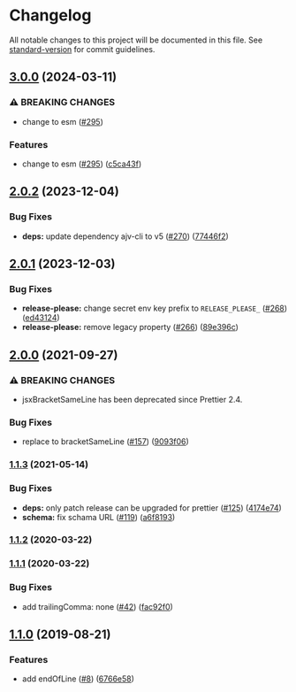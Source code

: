 # Changelog

All notable changes to this project will be documented in this file. See [standard-version](https://github.com/conventional-changelog/standard-version) for commit guidelines.

## [3.0.0](https://github.com/inabagumi/prettier-config/compare/v2.0.2...v3.0.0) (2024-03-11)


### ⚠ BREAKING CHANGES

* change to esm ([#295](https://github.com/inabagumi/prettier-config/issues/295))

### Features

* change to esm ([#295](https://github.com/inabagumi/prettier-config/issues/295)) ([c5ca43f](https://github.com/inabagumi/prettier-config/commit/c5ca43fc9c68d822dab4cf99791dd40e6272d91d))

## [2.0.2](https://github.com/inabagumi/prettier-config/compare/v2.0.1...v2.0.2) (2023-12-04)


### Bug Fixes

* **deps:** update dependency ajv-cli to v5 ([#270](https://github.com/inabagumi/prettier-config/issues/270)) ([77446f2](https://github.com/inabagumi/prettier-config/commit/77446f2f9374d0199cb5e6f4808bb7983f524605))

## [2.0.1](https://github.com/inabagumi/prettier-config/compare/v2.0.0...v2.0.1) (2023-12-03)


### Bug Fixes

* **release-please:** change secret env key prefix to `RELEASE_PLEASE_` ([#268](https://github.com/inabagumi/prettier-config/issues/268)) ([ed43124](https://github.com/inabagumi/prettier-config/commit/ed431241bfdb9912d6130b5509e0b34c3ff6829f))
* **release-please:** remove legacy property ([#266](https://github.com/inabagumi/prettier-config/issues/266)) ([89e396c](https://github.com/inabagumi/prettier-config/commit/89e396c36bf39564cea1d83764ac7f2726fab4bf))

## [2.0.0](https://www.github.com/inabagumi/prettier-config/compare/v1.1.3...v2.0.0) (2021-09-27)


### ⚠ BREAKING CHANGES

* jsxBracketSameLine has been deprecated since Prettier 2.4.

### Bug Fixes

* replace to bracketSameLine ([#157](https://www.github.com/inabagumi/prettier-config/issues/157)) ([9093f06](https://www.github.com/inabagumi/prettier-config/commit/9093f06fca9d186096a249a9d2a5a7685e853a6f))

### [1.1.3](https://www.github.com/inabagumi/prettier-config/compare/v1.1.2...v1.1.3) (2021-05-14)


### Bug Fixes

* **deps:** only patch release can be upgraded for prettier ([#125](https://www.github.com/inabagumi/prettier-config/issues/125)) ([4174e74](https://www.github.com/inabagumi/prettier-config/commit/4174e747126e9fcd1a467d07b0877a65ca3bd75f))
* **schema:** fix schama URL ([#119](https://www.github.com/inabagumi/prettier-config/issues/119)) ([a6f8193](https://www.github.com/inabagumi/prettier-config/commit/a6f81935e5f243d01482cdd89d82480857bdeb13))

### [1.1.2](https://github.com/inabagumi/prettier-config/compare/v1.1.1...v1.1.2) (2020-03-22)

### [1.1.1](https://github.com/inabagumi/prettier-config/compare/v1.1.0...v1.1.1) (2020-03-22)


### Bug Fixes

* add trailingComma: none ([#42](https://github.com/inabagumi/prettier-config/issues/42)) ([fac92f0](https://github.com/inabagumi/prettier-config/commit/fac92f01a414032e4cd7de4e07411aa36e96e03d))

## [1.1.0](https://github.com/inabagumi/prettier-config/compare/v1.0.0...v1.1.0) (2019-08-21)


### Features

* add endOfLine ([#8](https://github.com/inabagumi/prettier-config/issues/8)) ([6766e58](https://github.com/inabagumi/prettier-config/commit/6766e58))
